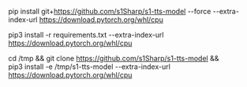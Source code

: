 pip install git+https://github.com/s1Sharp/s1-tts-model --force --extra-index-url https://download.pytorch.org/whl/cpu

pip3 install -r requirements.txt --extra-index-url https://download.pytorch.org/whl/cpu

cd /tmp && git clone https://github.com/s1Sharp/s1-tts-model && \
pip3 install -e /tmp/s1-tts-model --extra-index-url https://download.pytorch.org/whl/cpu